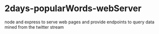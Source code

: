 2days-popularWords-webServer
============================

node and express to serve web pages and provide endpoints to query data mined from the twitter stream
